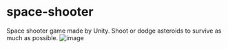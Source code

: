 # space-shooter
Space shooter game made by Unity. Shoot or dodge asteroids to survive as much as possible.
![image](https://user-images.githubusercontent.com/46609011/116105462-043a7580-a6ba-11eb-8e7d-713c21eb75be.png)
